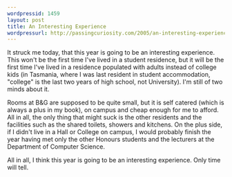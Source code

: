 ```yaml
---
wordpressid: 1459
layout: post
title: An Interesting Experience
wordpressurl: http://passingcuriosity.com/2005/an-interesting-experience/
---
```


It struck me today, that this year is going to be an interesting experience.
This won't be the first time I've lived in a student residence, but it will be
the first time I've lived in a residence populated with adults instead of
college kids (in Tasmania, where I was last resident in student accommodation,
"college" is the last two years of high school, not University). I'm still of
two minds about it.

Rooms at B&G are supposed to be quite small, but it is self catered (which is
always a plus in my book), on campus and cheap enough for me to afford. All in
all, the only thing that might suck is the other residents and the facilities
such as the shared toilets, showers and kitchens. On the plus side, if I
didn't live in a Hall or College on campus, I would probably finish the year
having met only the other Honours students and the lecturers at the Department
of Computer Science.

All in all, I think this year is going to be an interesting experience. Only
time will tell.
